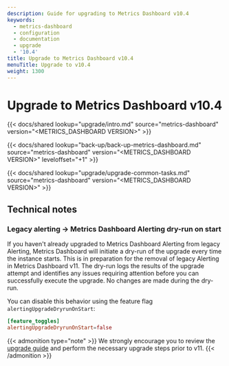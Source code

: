 ```yaml
---
description: Guide for upgrading to Metrics Dashboard v10.4
keywords:
  - metrics-dashboard
  - configuration
  - documentation
  - upgrade
  - '10.4'
title: Upgrade to Metrics Dashboard v10.4
menuTitle: Upgrade to v10.4
weight: 1300
---
```


# Upgrade to Metrics Dashboard v10.4

{{< docs/shared lookup="upgrade/intro.md" source="metrics-dashboard" version="<METRICS_DASHBOARD VERSION>" >}}

{{< docs/shared lookup="back-up/back-up-metrics-dashboard.md" source="metrics-dashboard" version="<METRICS_DASHBOARD VERSION>" leveloffset="+1" >}}

{{< docs/shared lookup="upgrade/upgrade-common-tasks.md" source="metrics-dashboard" version="<METRICS_DASHBOARD VERSION>" >}}

## Technical notes

### Legacy alerting -> Metrics Dashboard Alerting dry-run on start

If you haven't already upgraded to Metrics Dashboard Alerting from legacy Alerting, Metrics Dashboard will initiate a dry-run of the upgrade every time the instance starts. This is in preparation for the removal of legacy Alerting in Metrics Dashboard v11. The dry-run logs the results of the upgrade attempt and identifies any issues requiring attention before you can successfully execute the upgrade. No changes are made during the dry-run.

You can disable this behavior using the feature flag `alertingUpgradeDryrunOnStart`:

```toml
[feature_toggles]
alertingUpgradeDryrunOnStart=false
```

{{< admonition type="note" >}}
We strongly encourage you to review the [upgrade guide](https://metrics-dashboard.com/docs/metrics-dashboard/v10.4/alerting/set-up/migrating-alerts/) and perform the necessary upgrade steps prior to v11.
{{< /admonition >}}
